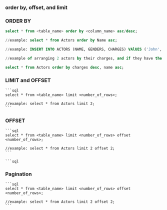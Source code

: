 ### order by, offset, and limit

### ORDER BY

```sql
select * from <table_name> order by <column_name> asc/desc;

//example: select * from Actors order by Name asc;

//example: INSERT INTO ACTORS (NAME, GENDERS, CHARGES) VAlUES ('John', 'M', 1000);

//example of arranging 2 actors by their charges, and if they have the same charges, then arrange them by their names

select * from Actors order by charges desc, name asc;

```

### LIMIT and OFFSET
    
    ```sql
    select * from <table_name> limit <number_of_rows>;

    //example: select * from Actors limit 2;
    ```
### OFFSET

    ```sql
    select * from <table_name> limit <number_of_rows> offset <number_of_rows>;

    //example: select * from Actors limit 2 offset 2;
    ```
    
    ```sql


### Pagination

    ```sql
    select * from <table_name> limit <number_of_rows> offset <number_of_rows>;

    //example: select * from Actors limit 2 offset 2;
    ```



